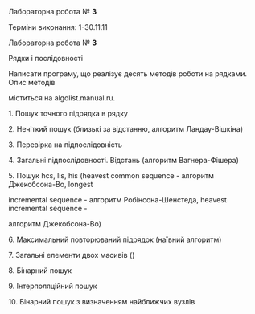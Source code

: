 ﻿

Лабораторна робота № **3**

Терміни виконання: 1-30.11.11

Лабораторна робота № **3**

Рядки і послідовності

Написати програму, що реалізує десять методів роботи на рядками. Опис методів

міститься на algolist.manual.ru.

1\. Пошук точного підрядка в рядку

2\. Нечіткий пошук (близькі за відстанню, алгоритм Ландау-Вішкіна)

3\. Перевірка на підпослідовність

4\. Загальні підпослідовності. Відстань (алгоритм Вагнера-Фішера)

5\. Пошук hcs, lis, his (heavest common sequence - алгоритм Джекобсона-Во, longest

incremental sequence - алгоритм Робінсона-Шенстеда, heavest incremental sequence -

алгоритм Джекобсона-Во)

6\. Максимальний повторюваний підрядок (наївний алгоритм)

7\. Загальні елементи двох масивів ()

8\. Бінарний пошук

9\. Інтерполяційний пошук

10\. Бінарний пошук з визначенням найближчих вузлів


